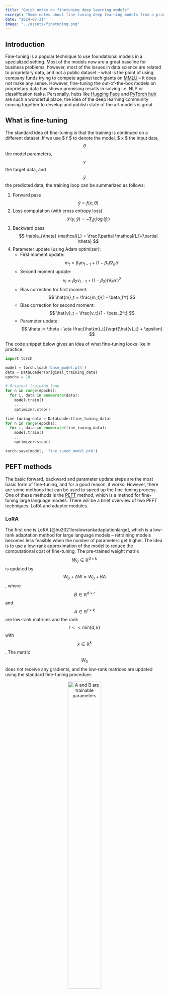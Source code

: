 ```yaml
---
title: "Quick notes on finetuning deep learning models"
excerpt: "Some notes about fine-tuning deep learning models from a practical perspective"
date: "2024-07-31"
image: "../assets/finetuning.png"
---
```



## Introduction

Fine-tuning is a popular technique to use foundational models in a specialized setting. Most of the models now are a great baseline for business problems, however, most of the issues in data science are related to 
proprietary data, and not a public dataset – what is the point of using company funds trying to compete against tech giants on [MMLU](https://www.kaggle.com/datasets/peiyuanliu2001/mmlu-dataset) – it does not make any sense. However, fine-tuning the out-of-the-box models on proprietary data has shown promising results in solving i.e. NLP or classification tasks. Personally, hubs like [Hugging Face](https://huggingface.co/learn) and [PyTorch hub](https://pytorch.org/hub/) are such a wonderful place, the idea of the deep learning community coming together to develop and publish state of the art models is great. 


## What is fine-tuning

The standard idea of fine-tuning is that the training is continued on a different dataset. If we use $ f $ to denote the model, $ x $ the input data, $$ \theta $$ the model parameters, $$ y $$ the target data, and $$ \hat{y} $$ the predicted data, the training loop can be summarized as follows:
1. Forward pass $$ \hat{y} = f(x; \theta) $$
2. Loss computation (with cross entropy loss) $$ \mathcal{L}(y, \hat{y}) = - \sum_{i} y_i \log(\hat{y}_i) $$
3. Backward pass $$ \nabla_{\theta} \mathcal{L} = \frac{\partial \mathcal{L}}{\partial \theta} $$
4. Parameter update (using Adam optimizer):
    - First moment update: $$ m_t = \beta_1 m_{t-1} + (1 - \beta_1) \nabla_{\theta} \mathcal{L} $$
    - Second moment update: $$ v_t = \beta_2 v_{t-1} + (1 - \beta_2) (\nabla_{\theta} \mathcal{L})^2 $$
    - Bias correction for first moment: $$ \hat{m}_t = \frac{m_t}{1 - \beta_1^t} $$
    - Bias correction for second moment: $$ \hat{v}_t = \frac{v_t}{1 - \beta_2^t} $$
    - Parameter update: $$ \theta := \theta - \eta \frac{\hat{m}_t}{\sqrt{\hat{v}_t} + \epsilon} $$

The code snippet below gives an idea of what fine-tuning looks like in practice. 

```python
import torch

model = torch.load('base_model.pth')
data = DataLoader(original_training_data)
epochs = 10

# Original training loop
for n in range(epochs):
  for i, data in enumerate(data):
    model.train()
    ...
    optimizer.step()

fine-tuning-data = DataLoader(fine_tuning_data)
for n in range(epochs):
  for i, data in enumerate(fine_tuning_data):
    model.train()
    ...
    optimizer.step()

torch.save(model, 'fine_tuned_model.pth')
```

## PEFT methods

The basic forward, backward and parameter update steps are the most basic form of fine-tuning, and for a good reason, it works. However, there are some methods that can be used to speed up the fine-tuning process. One of these methods is the [PEFT](https://arxiv.org/abs/2106.01345) method, which is a method for fine-tuning large language models. There will be a brief overview of two PEFT techniques: LoRA and adapter modules.

### LoRA
The first one is LoRA [@hu2021loralowrankadaptationlarge], which is a low-rank adaptation method for large language models – retraining models becomes less feasible when the number of parameters get higher. The idea is to use a low-rank approximation of the model to reduce the computational cost of fine-tuning. The pre-trained weight matrix $$ W_0 \in \mathbb{R}^{d \times k} $$ is updated by $$
 W_0 + \Delta W = W_0 + BA $$, where $$ B \in \mathbb{R}^{d \times r} $$ and $$ A \in \mathbb{R}^{r \times k} $$ are low-rank matrices and the rank $$ r << min(d, k) $$ with $$ x \in \mathbb{R}^{k} $$. The matrix $$  W_0  $$ does not receive any gradients, and the low-rank matrices are updated using the standard fine-tuning procedure. 
 
<figure style="text-align: center;">
  <img src="../images/Finetuning/lora.jpeg" alt="A and B are trainable parameters" style="width:50%; display: block; margin-left: auto; margin-right: auto;">
  <figcaption>A and B are trainable parameters [@hu2021loralowrankadaptationlarge].</figcaption>
</figure>

 The time complexity of LoRA is $$ O(Ax + B(Ax)) = O(rk + dr) = O(r(k + d)) $$ since matrix multiplication has a time complexity of $$ O(n^3) $$ for square matrices. This is a lot faster than the standard fine-tuning procedure which has a time complexity of $$ O(dk) $$.


Using LoRA in ```PyTorch``` requires a redefinition of the model class – which is quite involved but doable. ```Hugging Face``` instead has a [LoRA implementation](https://huggingface.co/transformers/model_doc/lora.html) that can be used with a few lines of code. 

```python
from transformers import LoRAForSequenceClassification, LoRAConfig

config = LoRAConfig.from_pretrained('bert-base-uncased')
model = LoRAForSequenceClassification.from_pretrained('bert-base-uncased', config=config)
```


### Adapter modules

The second method is the adapter modules [@houlsby2019parameterefficienttransferlearningnlp], which is a method for fine-tuning large language models. The idea is to add a small set of trainable parameters to the pre-trained model to adapt it to a new task. The adapter modules are added to the pre-trained model and are trained using the standard fine-tuning procedure. 

<figure style="text-align: center;">
  <img src="../images/Finetuning/adapter.jpeg" alt="A and B are trainable parameters" style="width:50%; display: block; margin-left: auto; margin-right: auto;">
  <figcaption>Adapters added to a Transformer [@houlsby2019parameterefficienttransferlearningnlp].</figcaption>
</figure>


The following code snippet shows how to add an adapter module to a pre-trained model in `PyTorch`. It is relatively simple to implement, it is just like adding another layer on top of the pre-trained model. 

```python
class TransformerWithAdapter(torch.nn.Module):
    def __init__(self, adapter): 
        super(TransformerWithAdapter, self).__init__()
        self.transformer = torch.load('base_model.pth')
        self.adapter = adapter

    def forward(self, x):
        x = self.transformer(x)
        x = self.adapter(x)
        return x
```

Using the adapters embedded to the architecture requires freezing the pre-trained model parameters. This can be done by setting the ``requires_grad`` attribute to ``False``.
```python
for param in self.model.parameters():
    param.requires_grad = False
```


## Hardware requirements

Finetuning might be computationally cheaper than training a foundational model, but it is still not cheap! Finetuning a model with 340 M parameters – like BERT large – then just loading the model to memory requires $\textbf{1.3 GB}$ of space. With quantization, it can be reduced but with basic ```torch.float32``` it is 1.3 GB, because each parameter is a 32-bit (4 byte) number, this means multiplying the number of parameters by 4. 

| Component | Calculation | Memory Required |
|-----------|-------------|-----------------|
| Model parameters | 340 M parameters × 4 bytes | 1.3 GB |
| Gradients | 340 M parameters × 4 bytes | 1.3 GB |
| Optimizer states | 340 M parameters × 4 bytes | 1.3 GB |
| Activations | 340 M parameters × 4 bytes × B | 1.3 GB × B |


*Note: B represents the batch size*

This means that the total memory requirement for training the model is 3.9 GB + 1.3 GB × B. Starting from our original 340 M parameters, one would not think that the computational capacity required would explode so suddenly. So, even though fine-tuning is a cheaper and faster alternative to training a foundational model, be prepared for the compute requirements.



## Practical considerations

How much data is required to teach a model the proprietary task. Well obviously, this depends on the task, and the model. If the task is complex, then more data is required – especially for edge cases. Considering, how many examples of a specific instance would the foundational model require in the pretraining dataset, can give a rough estimate of how many examples are required in the fine-tuning dataset. For open source models, the number of examples is in the millions, so for a proprietary task, the number of examples should be in the thousands. These are just rough estimates, and the actual number of examples required can be found by experimenting with the model.

## Imbalanced datasets

Imbalanced datasets are a common problem in data science, and fine-tuning is no exception. The problem with imbalanced datasets is that the model will learn to predict the majority class, and not the minority class. This can be solved by using a weighted loss function, where the loss of the minority class is weighted more than the majority class. In `PyTorch` this can be done i.e. using the `torch.nn.CrossEntropyLoss` function, which has a `weight` parameter. 

```python
weigths = compute_weights(data)
criterion = torch.nn.CrossEntropyLoss(weight=weights) // weights has to be a tensor of dim (num_classes)
``` 

Another way to solve the problem is to use a sampler, which samples the minority class more often than the majority class. The idea is to "feed" the model data in a way that the minority class is seen more often than the majority class. For example, with `PyTorch` (again) using the `WeightedRandomSampler` class. 

```python
weights = compute_weights(data)

sampler = torch.utils.data.WeightedRandomSampler(weights, len(weights))
data = DataLoader(data, sampler=sampler)
```


## Conclusion

Training a foundational model on a sample of proprietary data is a powerful tool to solve a business problem. However, it should not be the only tool in the toolbox, because sometimes it is not the best tool for the job – when you are a hammer, everything looks like a nail. Sometimes being presented with a problem, it is easy to tunnel vision on finetuning when a foundational model is not the best tool for the job. Often times (too often...) traditional software or machine learning models, could also be used. First considering if the data exists, then thinking about the hardware requirements, and time schedule is a good way to start. And additionally, establishing a baseline and goal for the task are crucial.












